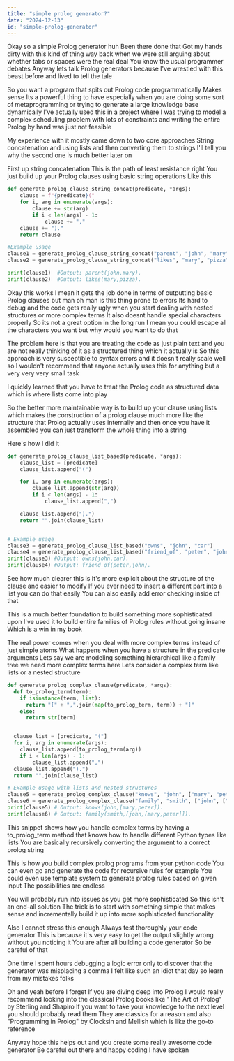 ```yaml
---
title: "simple prolog generator?"
date: "2024-12-13"
id: "simple-prolog-generator"
---
```


Okay so a simple Prolog generator huh Been there done that Got my hands dirty with this kind of thing way back when we were still arguing about whether tabs or spaces were the real deal You know the usual programmer debates Anyway lets talk Prolog generators because I've wrestled with this beast before and lived to tell the tale

So you want a program that spits out Prolog code programmatically Makes sense Its a powerful thing to have especially when you are doing some sort of metaprogramming or trying to generate a large knowledge base dynamically I've actually used this in a project where I was trying to model a complex scheduling problem with lots of constraints and writing the entire Prolog by hand was just not feasible

My experience with it mostly came down to two core approaches String concatenation and using lists and then converting them to strings I'll tell you why the second one is much better later on

First up string concatenation This is the path of least resistance right You just build up your Prolog clauses using basic string operations Like this

```python
def generate_prolog_clause_string_concat(predicate, *args):
    clause = f"{predicate}("
    for i, arg in enumerate(args):
        clause += str(arg)
        if i < len(args) - 1:
            clause += ","
    clause += ")."
    return clause

#Example usage
clause1 = generate_prolog_clause_string_concat("parent", "john", "mary")
clause2 = generate_prolog_clause_string_concat("likes", "mary", "pizza")

print(clause1)  #Output: parent(john,mary).
print(clause2)  #Output: likes(mary,pizza).
```
Okay this works I mean it gets the job done in terms of outputting basic Prolog clauses but man oh man is this thing prone to errors Its hard to debug and the code gets really ugly when you start dealing with nested structures or more complex terms It also doesnt handle special characters properly So its not a great option in the long run I mean you could escape all the characters you want but why would you want to do that

The problem here is that you are treating the code as just plain text and you are not really thinking of it as a structured thing which it actually is So this approach is very susceptible to syntax errors and it doesn't really scale well so I wouldn't recommend that anyone actually uses this for anything but a very very very small task

I quickly learned that you have to treat the Prolog code as structured data which is where lists come into play

So the better more maintainable way is to build up your clause using lists which makes the construction of a prolog clause much more like the structure that Prolog actually uses internally and then once you have it assembled you can just transform the whole thing into a string

Here's how I did it

```python
def generate_prolog_clause_list_based(predicate, *args):
    clause_list = [predicate]
    clause_list.append("(")

    for i, arg in enumerate(args):
        clause_list.append(str(arg))
        if i < len(args) - 1:
            clause_list.append(",")

    clause_list.append(").")
    return "".join(clause_list)


# Example usage
clause3 = generate_prolog_clause_list_based("owns", "john", "car")
clause4 = generate_prolog_clause_list_based("friend_of", "peter", "john")
print(clause3) #Output: owns(john,car).
print(clause4) #Output: friend_of(peter,john).
```

See how much clearer this is It's more explicit about the structure of the clause and easier to modify If you ever need to insert a different part into a list you can do that easily You can also easily add error checking inside of that

This is a much better foundation to build something more sophisticated upon I've used it to build entire families of Prolog rules without going insane Which is a win in my book

The real power comes when you deal with more complex terms instead of just simple atoms What happens when you have a structure in the predicate arguments Lets say we are modeling something hierarchical like a family tree we need more complex terms here Lets consider a complex term like lists or a nested structure

```python
def generate_prolog_complex_clause(predicate, *args):
  def to_prolog_term(term):
    if isinstance(term, list):
      return "[" + ",".join(map(to_prolog_term, term)) + "]"
    else:
      return str(term)


  clause_list = [predicate, "("]
  for i, arg in enumerate(args):
    clause_list.append(to_prolog_term(arg))
    if i < len(args) - 1:
        clause_list.append(",")
  clause_list.append(").")
  return "".join(clause_list)

# Example usage with lists and nested structures
clause5 = generate_prolog_complex_clause("knows", "john", ["mary", "peter"])
clause6 = generate_prolog_complex_clause("family", "smith", ["john", ["mary", "peter"]])
print(clause5) # Output: knows(john,[mary,peter]).
print(clause6) # Output: family(smith,[john,[mary,peter]]).
```

This snippet shows how you handle complex terms by having a to_prolog_term method that knows how to handle different Python types like lists You are basically recursively converting the argument to a correct prolog string

This is how you build complex prolog programs from your python code You can even go and generate the code for recursive rules for example You could even use template system to generate prolog rules based on given input The possibilities are endless

You will probably run into issues as you get more sophisticated So this isn't an end-all solution The trick is to start with something simple that makes sense and incrementally build it up into more sophisticated functionality

Also I cannot stress this enough Always test thoroughly your code generator This is because it's very easy to get the output slightly wrong without you noticing it You are after all building a code generator So be careful of that

One time I spent hours debugging a logic error only to discover that the generator was misplacing a comma I felt like such an idiot that day so learn from my mistakes folks

Oh and yeah before I forget If you are diving deep into Prolog I would really recommend looking into the classical Prolog books like "The Art of Prolog" by Sterling and Shapiro If you want to take your knowledge to the next level you should probably read them They are classics for a reason and also "Programming in Prolog" by Clocksin and Mellish which is like the go-to reference

Anyway hope this helps out and you create some really awesome code generator Be careful out there and happy coding I have spoken
